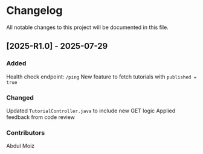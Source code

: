 # Changelog

All notable changes to this project will be documented in this file.

## [2025-R1.0] - 2025-07-29

### Added
Health check endpoint: `/ping`
New feature to fetch tutorials with `published = true`

### Changed
Updated `TutorialController.java` to include new GET logic
Applied feedback from code review

### Contributors
Abdul Moiz

